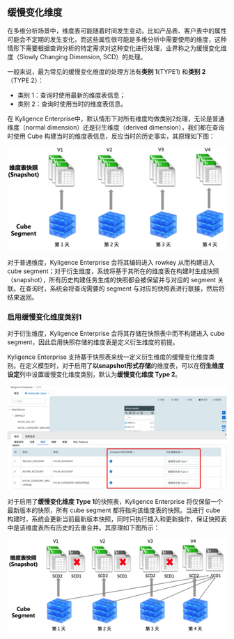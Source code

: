 ## 缓慢变化维度

在多维分析场景中，维度表可能随着时间发生变动，比如产品表、客户表中的属性可能会不定期的发生变化，而这些属性很可能是多维分析中需要使用的维度，这种情形下需要根据查询分析的特定需求对这种变化进行处理，业界称之为缓慢变化维度（Slowly Changing Dimension, SCD）的处理。

一般来说，最为常见的缓慢变化维度的处理方法有**类别 1**(TYPE1) 和**类别 2**（TYPE 2）：

- 类别 1：查询时使用最新的维度表信息；
- 类别 2：查询时使用当时的维度表信息。

在 Kyligence Enterprise中，默认情形下对所有维度均做类别2处理，无论是普通维度（normal dimension）还是衍生维度（derived dimension），我们都在查询时使用 Cube 构建当时的维度表信息，反应当时的历史事实，其原理如下图：

![model_SCD2_cn](images/model_SCD2_cn.png)

对于普通维度，Kyligence Enterprise 会将其编码进入 rowkey 从而构建进入 cube segment；对于衍生维度，系统将基于其所在的维度表在构建时生成快照（snapshot），所有历史构建任务生成的快照都会被保留并与对应的 segment 关联。在查询时，系统会将查询需要的 segment 与对应的快照表进行联接，然后将结果返回。



### 启用缓慢变化维度类别1

对于衍生维度，Kyligence Enterprise 会将其存储在快照表中而不构建进入 cube segment，因此启用快照存储的维度表是定义衍生维度的前提。

Kyligence Enterprise 支持基于快照表来统一定义衍生维度的缓慢变化维度类别。在定义模型时，对于启用了**以snapshot形式存储**的维度表，可以在**衍生维度设定**列中设置缓慢变化维度类别，默认为**缓慢变化维度 Type 2**。

![model_SCD_setting_cn](images/model_SCD_setting_cn.png)

对于启用了**缓慢变化维度 Type 1**的快照表，Kyligence Enterprise 将仅保留一个最新版本的快照，所有 cube segment 都将指向该维度表的快照。当进行 cube 构建时，系统会更新当前最新版本快照，同时只执行插入和更新操作，保证快照表中是该维度表所有历史的去重合并。其原理如下图所示：



![model_SCD1_cn](images/model_SCD1_cn.png)
